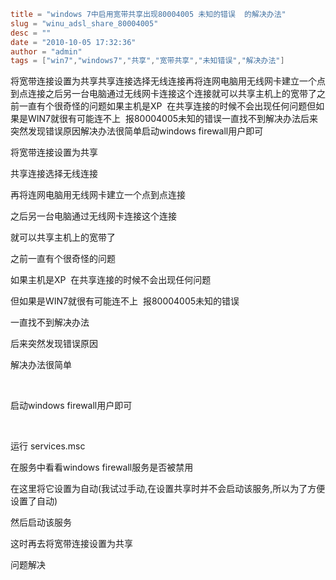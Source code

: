 ```toml
title = "windows 7中启用宽带共享出现80004005 未知的错误  的解决办法"
slug = "winu_adsl_share_80004005"
desc = ""
date = "2010-10-05 17:32:36"
author = "admin"
tags = ["win7","windows7","共享","宽带共享","未知错误","解决办法"]
```

<p>将宽带连接设置为共享共享连接选择无线连接再将连网电脑用无线网卡建立一个点到点连接之后另一台电脑通过无线网卡连接这个连接就可以共享主机上的宽带了之前一直有个很奇怪的问题如果主机是XP &nbsp;在共享连接的时候不会出现任何问题但如果是WIN7就很有可能连不上 &nbsp;报80004005未知的错误一直找不到解决办法后来突然发现错误原因解决办法很简单启动windows firewall用户即可</p>


<!--more-->

将宽带连接设置为共享

共享连接选择无线连接

再将连网电脑用无线网卡建立一个点到点连接

之后另一台电脑通过无线网卡连接这个连接

就可以共享主机上的宽带了

之前一直有个很奇怪的问题

如果主机是XP  在共享连接的时候不会出现任何问题

但如果是WIN7就很有可能连不上  报80004005未知的错误

一直找不到解决办法

后来突然发现错误原因

解决办法很简单

<!--more-->

&nbsp;

启动windows firewall用户即可

&nbsp;

运行 services.msc

在服务中看看windows firewall服务是否被禁用

在这里将它设置为自动(我试过手动,在设置共享时并不会启动该服务,所以为了方便设置了自动)

然后启动该服务

这时再去将宽带连接设置为共享

问题解决